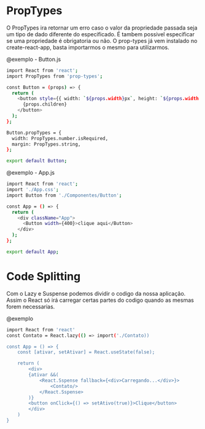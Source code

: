 # PropTypes #

O PropTypes ira retornar um erro caso o valor da propriedade passada seja um tipo de dado diferente do especificado. É tambem possivel especificar se uma propriedade é obrigatoria ou não. O prop-types já vem instalado no create-react-app, basta importarmos o mesmo para utilizarmos.

@exemplo - Button.js
```bash
import React from 'react';
import PropTypes from 'prop-types';

const Button = (props) => {
  return (
    <button style={{ width: `${props.width}px`, height: `${props.width / 3}` }}>
      {props.children}
    </button>
  );
};

Button.propTypes = {
  width: PropTypes.number.isRequired,
  margin: PropTypes.string,
};

export default Button;
```

@exemplo - App.js
```bash
import React from 'react';
import './App.css';
import Button from './Componentes/Button';

const App = () => {
  return (
    <div className="App">
      <Button width={400}>clique aqui</Button>
    </div>
  );
};

export default App;
```

# Code Splitting # 

Com o Lazy e Suspense podemos dividir o codigo da nossa aplicação. Assim o React só irá carregar certas partes do codigo quando as mesmas forem necessarias.

@exemplo
```bash
import React from 'react'
const Contato = React.lazy(() => import('./Contato))

const App = () => {
    const [ativar, setAtivar] = React.useState(false);

    return (
        <div>
        {ativar &&(
            <React.Sspense fallback={<div>Carregando...</div>}>
                <Contato/>
            </React.Sspense>
        )}
        <button onClick={() => setAtivo(true)}>Clique</button>
        </div>
    )
}
```